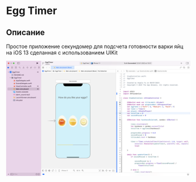 # Egg Timer

## Описание

Простое приложение секундомер для подсчета готовности варки яйц на iOS 13 сделанная с использованием UIKit

![Screen Banner](Documentation/1.png)
